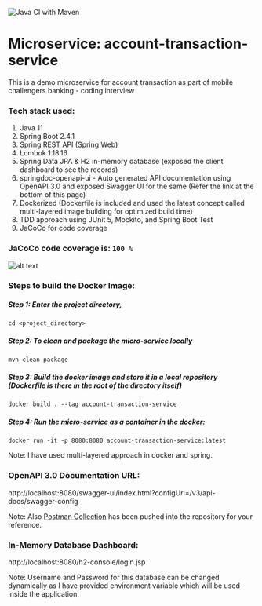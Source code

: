 ![Java CI with Maven](https://github.com/karthikaiselvan/account-transaction-service/workflows/Java%20CI%20with%20Maven/badge.svg?branch=main)

# Microservice: account-transaction-service
This is a demo microservice for account transaction as part of mobile challengers banking - coding interview

### Tech stack used:
1. Java 11
2. Spring Boot 2.4.1
3. Spring REST API (Spring Web)
4. Lombok 1.18.16
5. Spring Data JPA & H2 in-memory database (exposed the client dashboard to see the records)
6. springdoc-openapi-ui - Auto generated API documentation using OpenAPI 3.0 and exposed Swagger UI for the same (Refer the link at the bottom of this page)
7. Dockerized (Dockerfile is included and used the latest concept called multi-layered image building for optimized build time)
8. TDD approach using JUnit 5, Mockito, and Spring Boot Test
9. JaCoCo for code coverage

### JaCoCo code coverage is: ``` 100 % ```
![alt text](https://github.com/karthikaiselvan/account-transaction-service/blob/main/JaCoCo_Report.jpg?raw=true)

### Steps to build the Docker Image:
##### Step 1: Enter the project directory, 
    cd <project_directory>

##### Step 2: To clean and package the micro-service locally
    mvn clean package
 
##### Step 3: Build the docker image and store it in a local repository (Dockerfile is there in the root of the directory itself)
    docker build . --tag account-transaction-service

##### Step 4: Run the micro-service as a container in the docker:
    docker run -it -p 8080:8080 account-transaction-service:latest

Note: I have used multi-layered approach in docker and spring.

### OpenAPI 3.0 Documentation URL: 
http://localhost:8080/swagger-ui/index.html?configUrl=/v3/api-docs/swagger-config

Note: Also [Postman Collection](https://github.com/karthikaiselvan/account-transaction-service/blob/main/account-transaction-service.postman_collection.json) has been pushed into the repository for your reference.

### In-Memory Database Dashboard:
http://localhost:8080/h2-console/login.jsp   

Note: Username and Password for this database can be changed dynamically as I have provided environment variable which will be used inside the application. 

